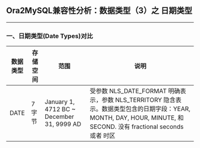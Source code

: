 ## Ora2MySQL兼容性分析：数据类型（3）之 日期类型
---

### 一、日期类型(Date Types)对比

|数据类型|存储空间|范围|说明|
|:-:|-|-|-|
|DATE|7字节|January 1, 4712 BC ~  December 31, 9999 AD|受参数 NLS_DATE_FORMAT 明确表示，参数 NLS_TERRITORY 隐含表示。数据类型包含的日期字段：YEAR, MONTH, DAY, HOUR, MINUTE, 和 SECOND. 没有 fractional seconds 或者 时区|
